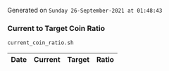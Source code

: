 Generated on `Sunday 26-September-2021 at 01:48:43`

### Current to Target Coin Ratio
`current_coin_ratio.sh`

Date|Current|Target|Ratio
---|---|---|---
